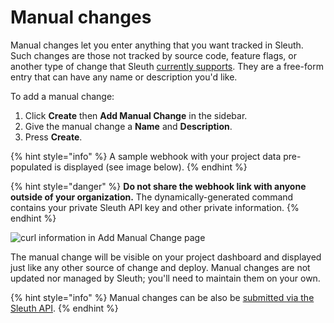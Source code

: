 # Manual changes

Manual changes let you enter anything that you want tracked in Sleuth. Such changes are those not tracked by source code, feature flags, or another type of change that Sleuth [currently supports](../integrations-1/about-integrations.md). They are a free-form entry that can have any name or description you'd like.

To add a manual change:

1. Click **Create** then **Add Manual Change** in the sidebar.
2. Give the manual change a **Name** and **Description**.
3. Press **Create**.

{% hint style="info" %}
A sample webhook with your project data pre-populated is displayed (see image below).
{% endhint %}

{% hint style="danger" %}
**Do not share the webhook link with anyone outside of your organization.** The dynamically-generated command contains your private Sleuth API key and other private information.
{% endhint %}

![curl information in Add Manual Change page](../.gitbook/assets/curl\_url\_dialog.png)

The manual change will be visible on your project dashboard and displayed just like any other source of change and deploy. Manual changes are not updated nor managed by Sleuth; you'll need to maintain them on your own.

{% hint style="info" %}
Manual changes can be also be [submitted via the Sleuth API](../sleuth-api/#manual-change).
{% endhint %}
